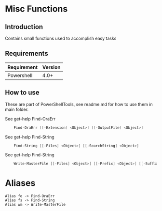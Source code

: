 # Misc Functions

## Introduction

Contains small functions used to accomplish easy tasks

## Requirements

| Requirement | Version |
|-------------|---------|
| Powershell  | 4.0+    |

## How to use

These are part of PowerShellTools, see readme.md for how to use them in main folder.
 
See get-help Find-OraErr

```powershell
	Find-OraErr [[-Extension] <Object>] [[-OutputFile] <Object>]
```

See get-help Find-String

```powershell
	Find-String [[-Files] <Object>] [[-SearchString] <Object>]
```

See get-help Find-String

```powershell
	Write-MasterFile [[-Files] <Object>] [[-Prefix] <Object>] [[-Suffix] <Object>] [[-OutFile] <Object>] [[-Replace] <Object>]
```

# Aliases
	Alias fo -> Find-OraErr
	Alias fs -> Find-String
	Alias wm -> Write-MasterFile